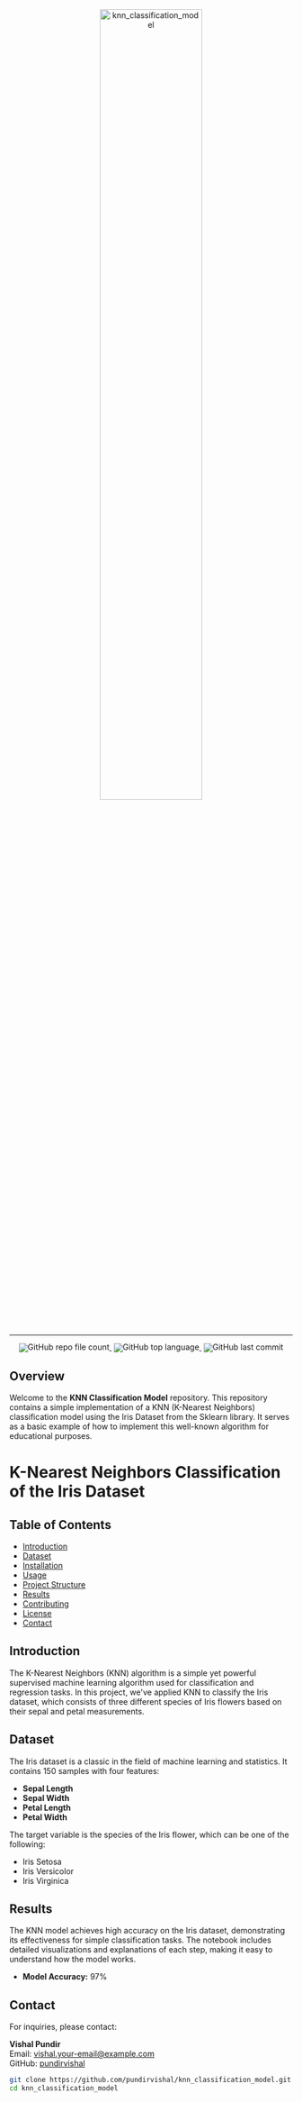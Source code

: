 <!-- markdownlint-disable first-line-h1 -->
<!-- markdownlint-disable html -->
<!-- markdownlint-disable no-duplicate-header -->
<div align="center">
<img src="https://avatars.githubusercontent.com/u/76160435?v=4" width="60%" alt="knn_classification_model" />
</div>
<hr>
<div align="center" style="line-height: 1;">
<a href="https://github.com/pundirvishal/knn_classification_model" target="_blank" style="margin: 2px;">
<img alt="GitHub repo file count" src="https://img.shields.io/github/directory-file-count/pundirvishal/knn_classification_model?style=for-the-badge" style="display: inline-block; vertical-align: middle;"/>
</a>
<a href="https://github.com/pundirvishal/knn_classification_model" target="_blank" style="margin: 2px;">
<img alt="GitHub top language" src="https://img.shields.io/github/languages/top/pundirvishal/knn_classification_model?style=for-the-badge" style="display: inline-block; vertical-align: middle;"/>
</a>
<a href="https://github.com/pundirvishal/knn_classification_model" target="_blank" style="margin: 2px;">
<img alt="GitHub last commit" src="https://img.shields.io/github/last-commit/pundirvishal/knn_classification_model?style=for-the-badge" style="display: inline-block; vertical-align: middle;" />
</a>
</div>

## Overview

Welcome to the **KNN Classification Model** repository. This repository contains a simple implementation of a KNN (K-Nearest Neighbors) classification model using the Iris Dataset from the Sklearn library. It serves as a basic example of how to implement this well-known algorithm for educational purposes.

# K-Nearest Neighbors Classification of the Iris Dataset

## Table of Contents
- [Introduction](#introduction)
- [Dataset](#dataset)
- [Installation](#installation)
- [Usage](#usage)
- [Project Structure](#project-structure)
- [Results](#results)
- [Contributing](#contributing)
- [License](#license)
- [Contact](#contact)

## Introduction
The K-Nearest Neighbors (KNN) algorithm is a simple yet powerful supervised machine learning algorithm used for classification and regression tasks. In this project, we've applied KNN to classify the Iris dataset, which consists of three different species of Iris flowers based on their sepal and petal measurements.

## Dataset
The Iris dataset is a classic in the field of machine learning and statistics. It contains 150 samples with four features:

- **Sepal Length**
- **Sepal Width**
- **Petal Length**
- **Petal Width**

The target variable is the species of the Iris flower, which can be one of the following:

- Iris Setosa
- Iris Versicolor
- Iris Virginica

## Results
The KNN model achieves high accuracy on the Iris dataset, demonstrating its effectiveness for simple classification tasks. The notebook includes detailed visualizations and explanations of each step, making it easy to understand how the model works.

- **Model Accuracy:** 97%

## Contact
For inquiries, please contact:

**Vishal Pundir**  
Email: [vishal.your-email@example.com](mailto:vishal.your-email@example.com)  
GitHub: [pundirvishal](https://github.com/pundirvishal)



```bash
git clone https://github.com/pundirvishal/knn_classification_model.git
cd knn_classification_model